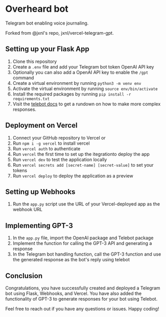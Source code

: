 # Overheard bot
Telegram bot enabling voice journaling.

Forked from @jxnl's repo, jxnl/vercel-telegram-gpt.


## Setting up your Flask App
1. Clone this repository
2. Create a `.env` file and add your Telegram bot token  OpenAI API key
3. Optionally you can also add a OpenAI API key to enable the `/gpt` command
3. Create a virtual environment by running `python3 -m venv env`
4. Activate the virtual environment by running `source env/bin/activate`
5. Install the required packages by running `pip install -r requirements.txt`
6. Visit the [telebot docs](https://pytba.readthedocs.io/en/latest/quick_start.html) to get a rundown on how to make more complex responses.


## Deployment on Vercel
1. Connect your GitHub repository to Vercel or
2. Run `npm i -g vercel` to install vercel
3. Run `vercel auth` to authenticate
4. Run `vercel` the first time to set up the itegrationto deploy the app
5. Run `vercel dev` to test the application locally
6. Run `vercel secrets add [secret-name] [secret-value]` to set your tokens
7. Run `vercel deploy` to deploy the application as a preview

## Setting up Webhooks

1. Run the `app.py` script use the URL of your Vercel-deployed app as the webhook URL

## Implementing GPT-3
1. In the `app.py` file, import the OpenAI package and Telebot package
2. Implement the function for calling the GPT-3 API and generating a response
3. In the Telegram bot handling function, call the GPT-3 function and use the generated response as the bot's reply using telebot


## Conclusion
Congratulations, you have successfully created and deployed a Telegram bot using Flask, Webhooks, and Vercel. You have also added the functionality of GPT-3 to generate responses for your bot using Telebot.

Feel free to reach out if you have any questions or issues. Happy coding!
